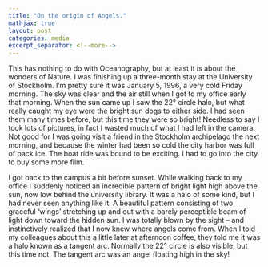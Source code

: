 ```yaml
---
title: "On the origin of Angels."
mathjax: true
layout: post
categories: media
excerpt_separator: <!--more-->
---
```


This has nothing to do with Oceanography, but at least it is about the wonders of Nature. I was finishing up a three-month stay at the University of Stockholm. I’m pretty sure it was January 5, 1996, a very cold Friday morning. The sky was clear and the air still when I got to my office early that morning. When the sun came up I saw the 22° circle halo, but what really caught my eye were the bright sun dogs to either side. I had seen them many times before, but this time they were so bright! Needless to say I took lots of pictures, in fact I wasted much of what I had left in the camera. Not good for I was going visit a friend in the Stockholm archipelago the next morning, and because the winter had been so cold the city harbor was full of pack ice. The boat ride was bound to be exciting. I had to go into the city to buy some more film. 

I got back to the campus a bit before sunset. While walking back to my office I suddenly noticed an incredible pattern of bright light high above the sun, now low behind the university library. It was a halo of some kind, but I had never seen anything like it. A beautiful pattern consisting of two graceful ‘wings’ stretching up and out with a barely perceptible beam of light down toward the hidden sun. I was totally blown by the sight – and instinctively realized that I now knew where angels come from. When I told my colleagues about this a little later at afternoon coffee, they told me it was a halo known as a tangent arc. Normally the 22° circle is also visible, but this time not. The tangent arc was an angel floating high in the sky! 
